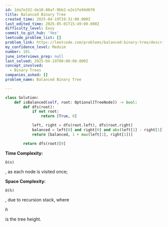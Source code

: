 ```yaml
---
id: 1da7e332-de10-80af-9bb2-e2e1fe94d6f0
title: Balanced Binary Tree
created_time: 2025-04-19T19:31:00.000Z
last_edited_time: 2025-05-01T15:49:00.000Z
difficulty_level: Easy
commit_to_git_hub: 'Yes'
leetcode_problem_list: []
problem_link: https://leetcode.com/problems/balanced-binary-tree/description/
my_confidence_level: Meduim
number: 101
june_interviews_prep: null
last_solved: 2025-04-19T00:00:00.000Z
concept_involved:
  - Binary Trees
companies_asked: []
problem_name: Balanced Binary Tree

---
```


```python
class Solution:
    def isBalanced(self, root: Optional[TreeNode]) -> bool:
        def dfs(root):
            if not root:
                return [True, 0]

            left, right = dfs(root.left), dfs(root.right)
            balanced = left[0] and right[0] and abs(left[1] - right[1]) <= 1
            return [balanced, 1 + max(left[1], right[1])]

        return dfs(root)[0]
```

**Time Complexity:**

```plain text
O(n)
```

, as each node is visited once;

**Space Complexity:**

```plain text
O(h)
```

, due to recursion stack, where

*h*

is the tree height.
